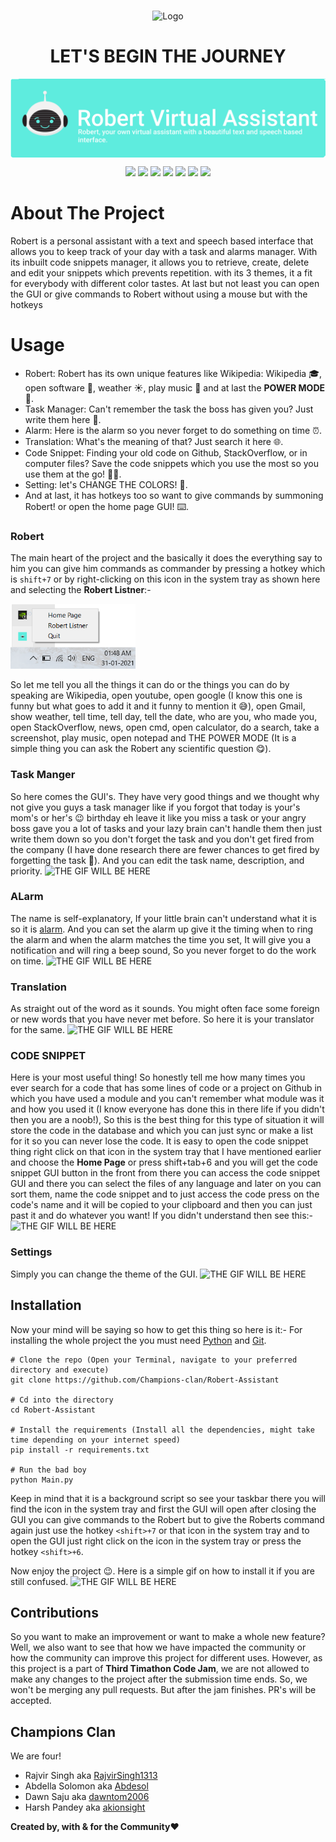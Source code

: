 <br />
<p align="center">
    <img src="./Assets/Robert_Typography.gif" alt="Logo">

<h1 align="center">LET'S BEGIN THE JOURNEY</h1>
<img align="center" src="./Assets/Logo_banner.png" alt="Logo">

<p align="center">
    <img src="https://forthebadge.com/images/badges/made-with-python.svg">
    <img src="https://forthebadge.com/images/badges/built-by-developers.svg">
    <img src="https://forthebadge.com/images/badges/built-with-love.svg">
    <img src="https://forthebadge.com/images/badges/contains-tasty-spaghetti-code.svg">
    <img src="https://forthebadge.com/images/badges/open-source.svg">
    <img src="https://forthebadge.com/images/badges/for-you.svg">
    <img src="https://forthebadge.com/images/badges/powered-by-electricity.svg">
  </a>
</p>

# About The Project
Robert is a personal assistant with a text and speech based interface that allows you to keep track of your day with a task and alarms manager. With its inbuilt code snippets manager, it allows you to retrieve, create, delete and edit your snippets which prevents repetition. with its 3 themes, it a fit for everybody with different color tastes.
At last but not least you can open the GUI or give commands to Robert without using a mouse but with the hotkeys


# Usage 
- Robert: Robert has its own unique features like Wikipedia: Wikipedia 🎓, open software 🚀, weather ☀️, play music 🎵 and at last the **POWER MODE** 🧪.
- Task Manager: Can't remember the task the boss has given you? Just write them here 📝.
- Alarm: Here is the alarm so you never forget to do something on time ⏰.
- Translation: What's the meaning of that? Just search it here 🌐.
- Code Snippet: Finding your old code on Github, StackOverflow, or in computer files? Save the code snippets which you use the most so you use them at the go! 👨‍💻.
- Setting: let's CHANGE THE COLORS! 🎨.
- And at last, it has hotkeys too so want to give commands by summoning Robert! or open the home page GUI! ⌨️.

### Robert
The main heart of the project and the basically it does the everything say to him you can give him commands as commander by pressing a hotkey which is `shift+7` or by right-clicking on this icon in the system tray as shown here and selecting the **Robert Listner**:- 

<img src="https://github.com/Champions-clan/Robert-Assistant/blob/master/Assets/cutie%20thing.png?raw=true" width=200px> 

So let me tell you all the things it can do or the things you can do by speaking are Wikipedia, open youtube, open google (I know this one is funny but what goes to add it and it funny to mention it 😅), open Gmail, show weather, tell time, tell day, tell the date, who are you, who made you, open StackOverflow, news, open cmd, open calculator, do a search, take a screenshot, play music, open notepad and THE POWER MODE (It is a simple thing you can ask the Robert any scientific question 😋).

### Task Manger
So here comes the GUI's. They have very good things and we thought why not give you guys a task manager like if you forgot that today is your's mom's or her's 😉 birthday eh leave it like you miss a task or your angry boss gave you a lot of tasks and your lazy brain can't handle them then just write them down so you don't forget the task and you don't get fired from the company (I have done research there are fewer chances to get fired by forgetting the task 🤣). And you can edit the task name, description, and priority.
<img src="#" alt="THE GIF WILL BE HERE">

### ALarm
The name is self-explanatory, If your little brain can't understand what it is so it is <a href="https://www.google.com/search?rlz=1C1CHBD_enIN916IN916&ei=oF8WYIHaA8LFz7sPzfeGuAE&q=alarm+meaning&oq=alarm+meaning&gs_lcp=CgZwc3ktYWIQAzIICAAQsQMQkQIyBQgAEJECMgIIADICCAAyAggAMgIIADICCAAyAggAMgIIADICCAA6BAgAEEc6BwgAELEDEEM6BQgAELEDUIIMWKgXYI8ZaABwAngCgAGuAogB6wqSAQcwLjYuMS4xmAEAoAEBqgEHZ3dzLXdpesgBCMABAQ&sclient=psy-ab&ved=0ahUKEwiBqoCl1sXuAhXC4nMBHc27ARcQ4dUDCA0&uact=5" target="_blank">alarm</a>. And you can set the alarm up give it the timing when to ring the alarm and when the alarm matches the time you set, It will give you a notification and will ring a beep sound, So you never forget to do the work on time.
<img src="#" alt="THE GIF WILL BE HERE">

### Translation
As straight out of the word as it sounds. You might often face some foreign or new words that you have never met before. So here it is your translator for the same.
<img src="#" alt="THE GIF WILL BE HERE">

### **CODE SNIPPET**
Here is your most useful thing! So honestly tell me how many times you ever search for a code that has some lines of code or a project on Github in which you have used a module and you can't remember what module was it and how you used it (I know everyone has done this in there life if you didn't then you are a noob!), So this is the best thing for this type of situation it will store the code in the database and which you can just sync or make a list for it so you can never lose the code. It is easy to open the code snippet thing right click on that icon in the system tray that I have mentioned earlier and choose the **Home Page** or press shift+tab+6 and you will get the code snippet GUI button in the front from there you can access the code snippet GUI and there you can select the files of any language and later on you can sort them, name the code snippet and to just access the code press on the code's name and it will be copied to your clipboard and then you can just past it and do whatever you want!
If you didn't understand then see this:-
<img src="#" alt="THE GIF WILL BE HERE">

### Settings 
Simply you can change the theme of the GUI.
<img src="#" alt="THE GIF WILL BE HERE">

## Installation
Now your mind will be saying so how to get this thing so here is it:-
For installing the whole project the you must need <a href="https://www.python.org/downloads/">Python</a> and <a href="https://git-scm.com/downloads">Git</a>.
```
# Clone the repo (Open your Terminal, navigate to your preferred directory and execute)
git clone https://github.com/Champions-clan/Robert-Assistant

# Cd into the directory 
cd Robert-Assistant

# Install the requirements (Install all the dependencies, might take time depending on your internet speed)
pip install -r requirements.txt

# Run the bad boy
python Main.py
```
Keep in mind that it is a background script so see your taskbar there you will find the icon in the system tray and first the GUI will open after closing the GUI you can give commands to the Robert but to give the Roberts command again just use the hotkey `<shift>+7` or that icon in the system tray and to open the GUI just right click on the icon in the system tray or press the hotkey `<shift>+6`.

Now enjoy the project 😉.
Here is a simple gif on how to install it if you are still confused.
<img src="#" alt="THE GIF WILL BE HERE">

## Contributions
So you want to make an improvement or want to make a whole new feature? Well, we also want to see that how we have impacted the community or how the community can improve this project for different uses. However, as this project is a part of **Third Timathon Code Jam**, we are not allowed to make any changes to the project after the submission time ends. So, we won't be merging any pull requests. But after the jam finishes. PR's will be accepted.

## Champions Clan
We are four!

- Rajvir Singh aka <a href="https://github.com/RajvirSingh1313">RajvirSingh1313</a>
- Abdella Solomon aka <a href="https://github.com/Abdesol">Abdesol</a>
- Dawn Saju aka <a href="https://github.com/dawntom2006">dawntom2006</a>
- Harsh Pandey aka <a href="https://github.com/akionsight">akionsight</a>

**Created by, with & for the Community**❤
